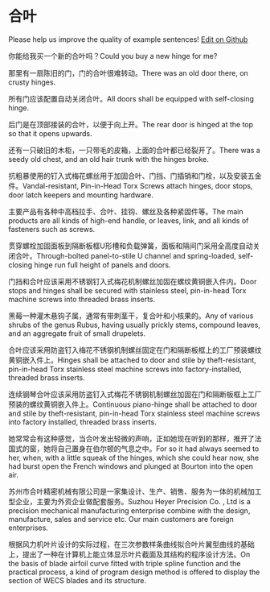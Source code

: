 # 合叶

Please help us improve the quality of example sentences! [Edit on Github](https://github.com/jiyushe/jiyu-example-sentence-source/blob/main/chinese/heye.md)

<p><span class="chinese">你能给我买一个新的合叶吗？</span><span class="english">Could you buy a new hinge for me?</span></p>

<p><span class="chinese">那里有一扇陈旧的门，门的合叶很难转动。</span><span class="english">There was an old door there, on crusty hinges.</span></p>

<p><span class="chinese">所有门应该配置自动关闭合叶。</span><span class="english">All doors shall be equipped with self-closing hinge.</span></p>

<p><span class="chinese">后门是在顶部接装的合叶，以便于向上开。</span><span class="english">The rear door is hinged at the top so that it opens upwards.</span></p>

<p><span class="chinese">还有一只破旧的木柜，一只带毛的皮箱，上面的合叶都已经裂开了。</span><span class="english">There was a seedy old chest, and an old hair trunk with the hinges broke.</span></p>

<p><span class="chinese">抗粗暴使用的钉入式梅花螺丝用于加固合叶、门挡、门插销和门栓，以及安装五金件。</span><span class="english">Vandal-resistant, Pin-in-Head Torx Screws attach hinges, door stops, door latch keepers and mounting hardware.</span></p>

<p><span class="chinese">主要产品有各种中高档拉手、合叶、挂钩、螺丝及各种紧固件等。</span><span class="english">The main products are all kinds of high-end handle, or leaves, link, and all kinds of fasteners such as screws.</span></p>

<p><span class="chinese">贯穿螺栓加固面板到隔断板框U形槽和负载弹簧，面板和隔间门采用全高度自动关闭合叶。</span><span class="english">Through-bolted panel-to-stile U channel and spring-loaded, self-closing hinge run full height of panels and doors.</span></p>

<p><span class="chinese">门挡和合叶应该采用不锈钢钉入式梅花机制螺丝加固在螺纹黄铜嵌入件内。</span><span class="english">Door stops and hinges shall be secured with stainless steel, pin-in-head Torx machine screws into threaded brass inserts.</span></p>

<p><span class="chinese">黑莓一种灌木悬钩子属，通常有带刺茎干，复合叶和小核果的。</span><span class="english">Any of various shrubs of the genus Rubus, having usually prickly stems, compound leaves, and an aggregate fruit of small drupelets.</span></p>

<p><span class="chinese">合叶应该采用防盗钉入梅花不锈钢机制螺丝固定在门和隔断板框上的工厂预装螺纹黄铜嵌入件上。</span><span class="english">Hinges shall be attached to door and stile by theft-resistant, pin-in-head Torx stainless steel machine screws into factory-installed, threaded brass inserts.</span></p>

<p><span class="chinese">连续钢琴合叶应该采用防盗钉入式梅花不锈钢机制螺丝加固在门和隔断板框上工厂预装的螺纹黄铜嵌入件上。</span><span class="english">Continuous piano-hinge shall be attached to door and stile by theft-resistant, pin-in-head Torx stainless steel machine screws into factory installed, threaded brass inserts.</span></p>

<p><span class="chinese">她常常会有这种感觉，当合叶发出轻微的声响，正如她现在听到的那样，推开了法国式的窗，她将自己置身在伯尔顿的气息之中。</span><span class="english">For so it had always seemed to her, when, with a little squeak of the hinges, which she could hear now, she had burst open the French windows and plunged at Bourton into the open air.</span></p>

<p><span class="chinese">苏州市合叶精密机械有限公司是一家集设计、生产、销售、服务为一体的机械加工型企业，主要为外资企业做配套服务。</span><span class="english">Suzhou Heyer Precision Co. , Ltd is a precision mechanical manufacturing enterprise combine with the design, manufacture, sales and service etc. Our main customers are foreign enterprises.</span></p>

<p><span class="chinese">根据风力机叶片设计的实际过程，在三次参数样条曲线拟合叶片翼型曲线的基础上，提出了一种在计算机上能立体显示叶片截面及其结构的程序设计方法。</span><span class="english">On the basis of blade airfoil curve fitted with triple spline function and the practical process, a kind of program design method is offered to display the section of WECS blades and its structure.</span></p>

